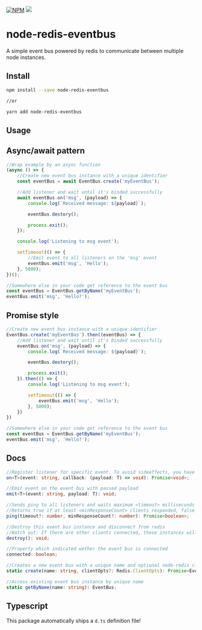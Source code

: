 [![NPM](https://nodei.co/npm/node-redis-eventbus.png)](https://npmjs.org/package/node-redis-eventbus)
[<img src="https://yss14.visualstudio.com/_apis/public/build/definitions/c04cf627-33a9-4b7d-920b-a1d2c3867087/1/badge"/>](https://yss14.visualstudio.com/node-redis-eventbus/_build/index?definitionId=1)

# node-redis-eventbus
A simple event bus powered by redis to communicate between multiple node instances.

## Install
```bash
npm install --save node-redis-eventbus

//or

yarn add node-redis-eventbus
```

## Usage
## Async/await pattern
```typescript
//Wrap example by an async function
(async () => {
	//Create new event bus instance with a unique identifier
	const eventBus = await EventBus.create('myEventBus');

	//Add listener and wait until it's binded successfully
	await eventBus.on('msg', (payload) => {
		console.log(`Received message: ${payload}`);

		eventBus.destory();

		process.exit();
	});

	console.log('Listening to msg event');

	setTimeout(() => {
		//Emit event to all listeners on the 'msg' event
		eventBus.emit('msg', 'Hello');
	}, 5000);
})();

//Somewhere else in your code get reference to the event bus
const eventBus = EventBus.getByName('myEventBus');
eventBus.emit('msg', 'Hello?');
```

## Promise style
```typescript
//Create new event bus instance with a unique identifier
EventBus.create('myEventBus').then((eventBus) => {
	//Add listener and wait until it's binded successfully
	eventBus.on('msg', (payload) => {
		console.log(`Received message: ${payload}`);

		eventBus.destory();

		process.exit();
	}).then(() => {
		console.log('Listening to msg event');

		setTimeout(() => {
			eventBus.emit('msg', 'Hello');
		}, 5000);
	})
})

//Somewhere else in your code get reference to the event bus
const eventBus = EventBus.getByName('myEventBus');
eventBus.emit('msg', 'Hello?');
```

## Docs
```typescript
//Register listener for specific event. To avoid sideeffects, you have to wait for the promise to resolve
on<T>(event: string, callback: (payload: T) => void): Promise<void>;

//Emit event on the event bus with passed payload
emit<T>(event: string, payload: T): void;

//Sends ping to all listeners and waits maximum <timeout> milliseconds
//Returns true if at least <minResponseCount> clients responded, false otherwise
ping(timeout?: number, minResponseCount?: number): Promise<boolean>;

//Destroy this event bus instance and disconnect from redis
//Watch out: If there are other clients connected, these instances will not be destroyed!
destroy(): void;

//Property which indicated wether the event bus is connected
connected: boolean;

//Creates a new event bus with a unique name and optional node-redis client options
static create(name: string, clientOpts?: Redis.ClientOpts): Promise<EventBus>;

//Access existing event bus instance by unique name
static getByName(name: string): EventBus;
```

## Typescript
This package automatically ships a `d.ts` definition file!
